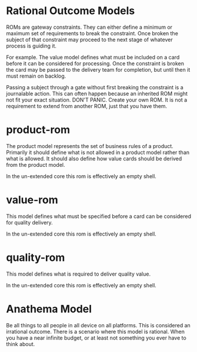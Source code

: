 # Rational Outcome Models

ROMs are gateway constraints.  They can either define a minimum or maximum set of requirements to break the constraint. 
Once broken the subject of that constraint may proceed to the next stage of whatever process is guiding it.

For example.  The value model defines what must be included on a card before it can be considered for processing.  Once
the constraint is broken the card may be passed to the delivery team for completion, but until then it must remain on 
backlog.

Passing a subject through a gate without first breaking the constraint is a journalable action.  This can often happen 
because an inherited ROM might not fit your exact situation.  DON'T PANIC.  Create your own ROM.  It is not a 
requirement to extend from another ROM, just that you have them.

# product-rom

The product model represents the set of business rules of a product.  Primarily it should define what is not allowed 
in a product model rather than what is allowed.  It should also define how value cards should be derived from the
product model.  

In the un-extended core this rom is effectively an empty shell.

# value-rom

This model defines what must be specified before a card can be considered for quality delivery.

In the un-extended core this rom is effectively an empty shell.

# quality-rom

This model defines what is required to deliver quality value.

In the un-extended core this rom is effectively an empty shell.

# Anathema Model

Be all things to all people in all device on all platforms. This is considered an irrational outcome.  There is a 
scenario where this model is rational.  When you have a near infinite budget, or at least not something you ever have
to think about.
